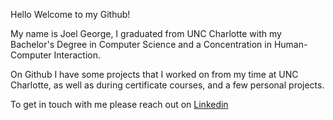 Hello Welcome to my Github! 

My name is Joel George, I graduated from UNC Charlotte with my Bachelor's Degree in Computer Science and a Concentration in Human-Computer Interaction.

On Github I have some projects that I worked on from my time at UNC Charlotte, as well as during certificate courses, and a few personal projects.

To get in touch with me please reach out on [Linkedin](https://www.linkedin.com/in/-joelgeorge/)
